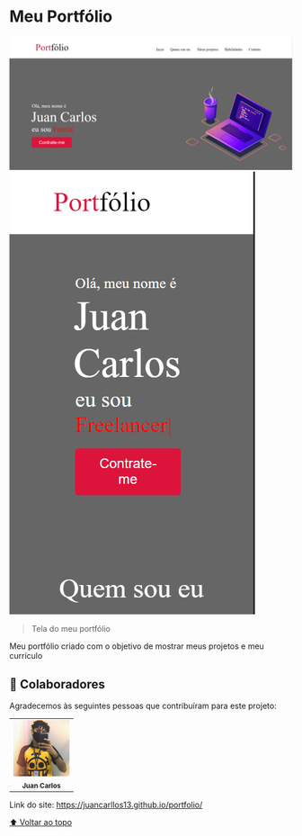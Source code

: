 # Meu Portfólio



<img src="./imagem/site.png" alt="">
<img src="./imagem/celular.png" alt="Imagem da tela">


> Tela do meu portfólio

Meu portfólio criado com o objetivo de mostrar meus projetos e meu currículo


## 🤝 Colaboradores

Agradecemos às seguintes pessoas que contribuíram para este projeto:

<table>
  <tr>
    <td align="center">
      <a href="#">
        <img src="./Imagem/1628213195219.jfif" width="100px;" alt="Foto do Juan no GitHub"/><br>
        <sub>
          <b>Juan Carlos</b>
        </sub>
      </a>
    </td>
  </tr>
</table>

Link do site: https://juancarllos13.github.io/portfolio/

[⬆ Voltar ao topo](#my)<br>
